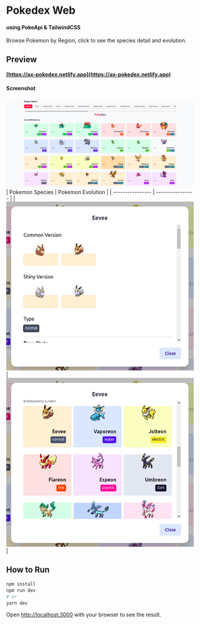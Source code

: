 # Pokedex Web 
#### using PokeApi & TailwindCSS
Browse Pokemon by Region, click to see the species detail and evolution.

## Preview
#### [https://ax-pokedex.netlify.app](https://ax-pokedex.netlify.app)

#### Screenshot
![Page Preview](docs/preview.png "Page Preview")
| Pokemon Species | Pokemon Evolution |
| ---------------- | ---------------- |
| ![Pokemon Species](docs/preview_aa.png "Pokemon Species") | ![Pokemon Evolution](docs/preview_ab.png "Pokemon Evolution") |
## How to Run

```bash
npm install
npm run dev
# or
yarn dev
```

Open [http://localhost:3000](http://localhost:3000) with your browser to see the result.

